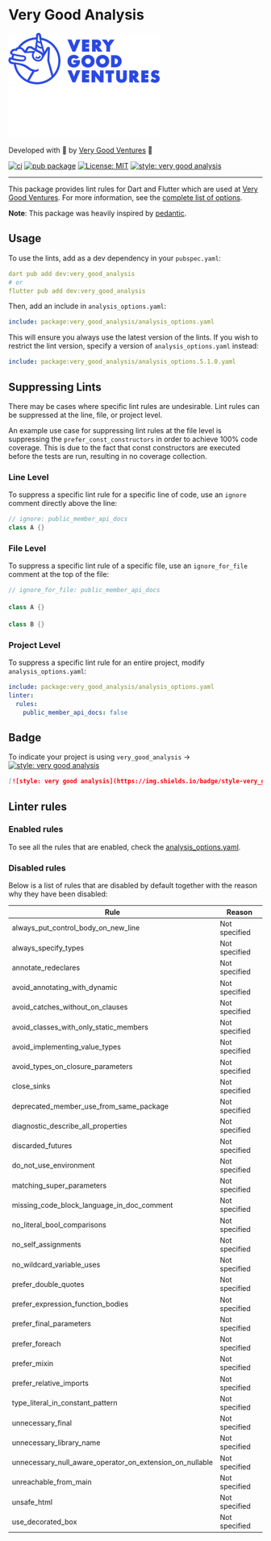# Very Good Analysis

[![Very Good Ventures][logo_black]][very_good_ventures_link_light]
[![Very Good Ventures][logo_white]][very_good_ventures_link_dark]

Developed with 💙 by [Very Good Ventures][very_good_ventures_link] 🦄

[![ci][ci_badge]][ci_badge_link]
[![pub package][pub_badge]][pub_badge_link]
[![License: MIT][license_badge]][license_badge_link]
[![style: very good analysis][badge]][badge_link]

---

This package provides lint rules for Dart and Flutter which are used at [Very Good Ventures][very_good_ventures_link]. For more information, see the [complete list of options][analysis_options_yaml].

**Note**: This package was heavily inspired by [pedantic][pedantic_link].

## Usage

To use the lints, add as a dev dependency in your `pubspec.yaml`:

```yaml
dart pub add dev:very_good_analysis
# or
flutter pub add dev:very_good_analysis
```

Then, add an include in `analysis_options.yaml`:

```yaml
include: package:very_good_analysis/analysis_options.yaml
```

This will ensure you always use the latest version of the lints. If you wish to restrict the lint version, specify a version of `analysis_options.yaml` instead:

```yaml
include: package:very_good_analysis/analysis_options.5.1.0.yaml
```

## Suppressing Lints

There may be cases where specific lint rules are undesirable. Lint rules can be suppressed at the line, file, or project level.

An example use case for suppressing lint rules at the file level is suppressing the `prefer_const_constructors` in order to achieve 100% code coverage. This is due to the fact that const constructors are executed before the tests are run, resulting in no coverage collection.

### Line Level

To suppress a specific lint rule for a specific line of code, use an `ignore` comment directly above the line:

```dart
// ignore: public_member_api_docs
class A {}
```

### File Level

To suppress a specific lint rule of a specific file, use an `ignore_for_file` comment at the top of the file:

```dart
// ignore_for_file: public_member_api_docs

class A {}

class B {}
```

### Project Level

To suppress a specific lint rule for an entire project, modify `analysis_options.yaml`:

```yaml
include: package:very_good_analysis/analysis_options.yaml
linter:
  rules:
    public_member_api_docs: false
```

## Badge

To indicate your project is using `very_good_analysis` →
[![style: very good analysis][badge]][badge_link]

```md
[![style: very good analysis](https://img.shields.io/badge/style-very_good_analysis-B22C89.svg)](https://pub.dev/packages/very_good_analysis)
```

## Linter rules

### Enabled rules

To see all the rules that are enabled, check the [analysis_options.yaml][analysis_options_yaml].

### Disabled rules

Below is a list of rules that are disabled by default together with the reason why they have been disabled:

| Rule                                                     | Reason        |
| -------------------------------------------------------- | ------------- |
| always_put_control_body_on_new_line                      | Not specified |
| always_specify_types                                     | Not specified |
| annotate_redeclares                                      | Not specified |
| avoid_annotating_with_dynamic                            | Not specified |
| avoid_catches_without_on_clauses                         | Not specified |
| avoid_classes_with_only_static_members                   | Not specified |
| avoid_implementing_value_types                           | Not specified |
| avoid_types_on_closure_parameters                        | Not specified |
| close_sinks                                              | Not specified |
| deprecated_member_use_from_same_package                  | Not specified |
| diagnostic_describe_all_properties                       | Not specified |
| discarded_futures                                        | Not specified |
| do_not_use_environment                                   | Not specified |
| matching_super_parameters                                | Not specified |
| missing_code_block_language_in_doc_comment               | Not specified |
| no_literal_bool_comparisons                              | Not specified |
| no_self_assignments                                      | Not specified |
| no_wildcard_variable_uses                                | Not specified |
| prefer_double_quotes                                     | Not specified |
| prefer_expression_function_bodies                        | Not specified |
| prefer_final_parameters                                  | Not specified |
| prefer_foreach                                           | Not specified |
| prefer_mixin                                             | Not specified |
| prefer_relative_imports                                  | Not specified |
| type_literal_in_constant_pattern                         | Not specified |
| unnecessary_final                                        | Not specified |
| unnecessary_library_name                                 | Not specified |
| unnecessary_null_aware_operator_on_extension_on_nullable | Not specified |
| unreachable_from_main                                    | Not specified |
| unsafe_html                                              | Not specified |
| use_decorated_box                                        | Not specified |

[analysis_options_yaml]: https://github.com/VeryGoodOpenSource/very_good_analysis/blob/main/lib/analysis_options.5.1.0.yaml
[ci_badge]: https://github.com/VeryGoodOpenSource/very_good_analysis/workflows/ci/badge.svg
[ci_badge_link]: https://github.com/VeryGoodOpenSource/very_good_analysis/actions
[badge]: https://img.shields.io/badge/style-very_good_analysis-B22C89.svg
[badge_link]: https://pub.dev/packages/very_good_analysis
[license_badge]: https://img.shields.io/badge/license-MIT-blue.svg
[license_badge_link]: https://opensource.org/licenses/MIT
[logo_black]: https://raw.githubusercontent.com/VGVentures/very_good_brand/main/styles/README/vgv_logo_black.png#gh-light-mode-only
[logo_white]: https://raw.githubusercontent.com/VGVentures/very_good_brand/main/styles/README/vgv_logo_white.png#gh-dark-mode-only
[pedantic_link]: https://github.com/dart-lang/pedantic
[pub_badge]: https://img.shields.io/pub/v/very_good_analysis.svg
[pub_badge_link]: https://pub.dartlang.org/packages/very_good_analysis
[very_good_ventures_link]: https://verygood.ventures
[very_good_ventures_link_dark]: https://verygood.ventures#gh-dark-mode-only
[very_good_ventures_link_light]: https://verygood.ventures#gh-light-mode-only
